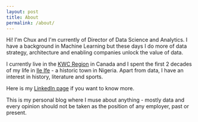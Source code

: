 ```yaml
---
layout: post
title: About
permalink: /about/
---
```


Hi! I'm Chux and I'm currently of Director of Data Science and Analytics. I have a background in Machine Learning but these days I do more of data strategy, architecture and enabling companies unlock the value of data.

I currently live in the [KWC Region](https://en.wikipedia.org/wiki/Regional_Municipality_of_Waterloo) in Canada and I spent the first 2 decades of my life in [Ile Ife](https://en.wikipedia.org/wiki/If%E1%BA%B9) - a historic town in Nigeria. Apart from data, I have an interest in history, literature and sports. 

Here is my [LinkedIn page](https://www.linkedin.com/in/chux-ejieh-64b62970/) if you want to know more.

This is my personal blog where I muse about anything - mostly data and every opinion should not be taken as the position of any employer, past or present.
